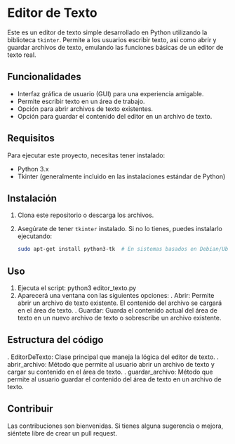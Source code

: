 # Editor de Texto

Este es un editor de texto simple desarrollado en Python utilizando la biblioteca `tkinter`. Permite a los usuarios escribir texto, así como abrir y guardar archivos de texto, emulando las funciones básicas de un editor de texto real.

## Funcionalidades

- Interfaz gráfica de usuario (GUI) para una experiencia amigable.
- Permite escribir texto en un área de trabajo.
- Opción para abrir archivos de texto existentes.
- Opción para guardar el contenido del editor en un archivo de texto.

## Requisitos

Para ejecutar este proyecto, necesitas tener instalado:

- Python 3.x
- Tkinter (generalmente incluido en las instalaciones estándar de Python)

## Instalación

1. Clona este repositorio o descarga los archivos.
2. Asegúrate de tener `tkinter` instalado. Si no lo tienes, puedes instalarlo ejecutando:

   ```bash
   sudo apt-get install python3-tk  # En sistemas basados en Debian/Ubuntu
   ```

## Uso
1. Ejecuta el script:
   python3 editor_texto.py
2. Aparecerá una ventana con las siguientes opciones:
  . Abrir: Permite abrir un archivo de texto existente. El contenido del archivo se cargará en el área de texto.
  . Guardar: Guarda el contenido actual del área de texto en un nuevo archivo de texto o sobrescribe un archivo existente.

## Estructura del código
. EditorDeTexto: Clase principal que maneja la lógica del editor de texto.
  . abrir_archivo: Método que permite al usuario abrir un archivo de texto y cargar su contenido en el área de texto.
  . guardar_archivo: Método que permite al usuario guardar el contenido del área de texto en un archivo de texto.

## Contribuir
Las contribuciones son bienvenidas. Si tienes alguna sugerencia o mejora, siéntete libre de crear un pull request.
